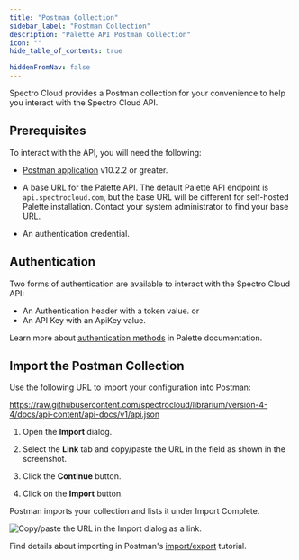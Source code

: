 ```yaml
---
title: "Postman Collection"
sidebar_label: "Postman Collection"
description: "Palette API Postman Collection"
icon: ""
hide_table_of_contents: true

hiddenFromNav: false
---
```


Spectro Cloud provides a Postman collection for your convenience to help you interact with the Spectro Cloud API.

## Prerequisites

To interact with the API, you will need the following:

- [Postman application](https://www.postman.com/downloads/) v10.2.2 or greater.

- A base URL for the Palette API. The default Palette API endpoint is `api.spectrocloud.com`, but the base URL will be
  different for self-hosted Palette installation. Contact your system administrator to find your base URL.

- An authentication credential.

## Authentication

Two forms of authentication are available to interact with the Spectro Cloud API:

- An Authentication header with a token value.
  or
- An API Key with an ApiKey value.

Learn more about [authentication methods](/user-management/authentication/api-key) in Palette documentation.

## Import the Postman Collection

Use the following URL to import your configuration into Postman:

https://raw.githubusercontent.com/spectrocloud/librarium/version-4-4/docs/api-content/api-docs/v1/api.json

1. Open the **Import** dialog.

2. Select the **Link** tab and copy/paste the URL in the field as shown in the screenshot.

3. Click the **Continue** button.

4. Click on the **Import** button.

Postman imports your collection and lists it under Import Complete. <br />

![Copy/paste the URL in the **Import** dialog as a link.](/URL-as-a-link.webp)

Find details about importing in Postman's
[import/export](https://learning.postman.com/docs/getting-started/importing-and-exporting-data/) tutorial.
